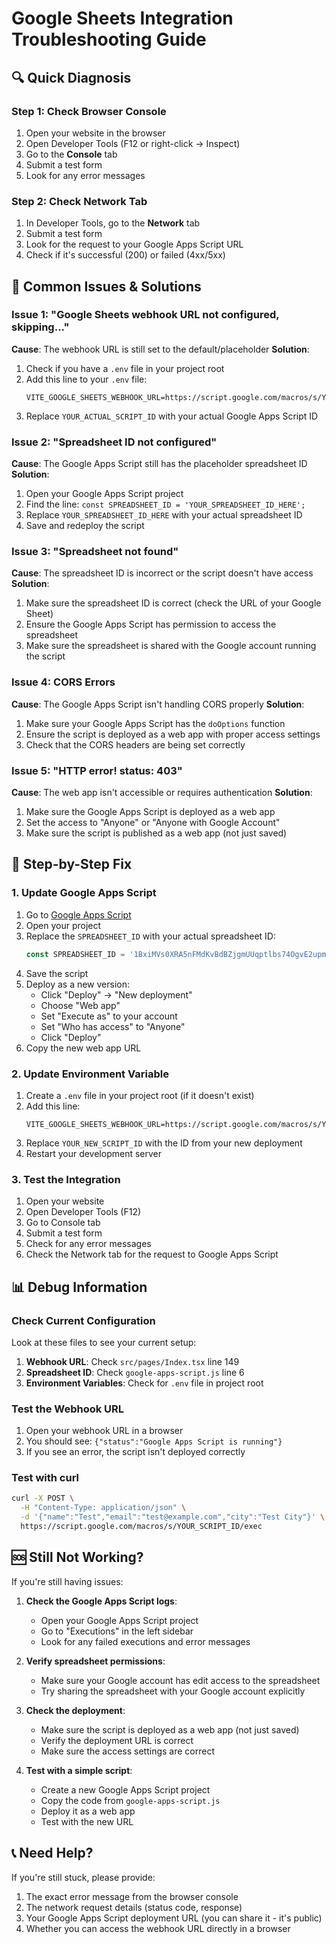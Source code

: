 # Google Sheets Integration Troubleshooting Guide

## 🔍 Quick Diagnosis

### Step 1: Check Browser Console
1. Open your website in the browser
2. Open Developer Tools (F12 or right-click → Inspect)
3. Go to the **Console** tab
4. Submit a test form
5. Look for any error messages

### Step 2: Check Network Tab
1. In Developer Tools, go to the **Network** tab
2. Submit a test form
3. Look for the request to your Google Apps Script URL
4. Check if it's successful (200) or failed (4xx/5xx)

## 🚨 Common Issues & Solutions

### Issue 1: "Google Sheets webhook URL not configured, skipping..."
**Cause**: The webhook URL is still set to the default/placeholder
**Solution**: 
1. Check if you have a `.env` file in your project root
2. Add this line to your `.env` file:
   ```
   VITE_GOOGLE_SHEETS_WEBHOOK_URL=https://script.google.com/macros/s/YOUR_ACTUAL_SCRIPT_ID/exec
   ```
3. Replace `YOUR_ACTUAL_SCRIPT_ID` with your actual Google Apps Script ID

### Issue 2: "Spreadsheet ID not configured"
**Cause**: The Google Apps Script still has the placeholder spreadsheet ID
**Solution**:
1. Open your Google Apps Script project
2. Find the line: `const SPREADSHEET_ID = 'YOUR_SPREADSHEET_ID_HERE';`
3. Replace `YOUR_SPREADSHEET_ID_HERE` with your actual spreadsheet ID
4. Save and redeploy the script

### Issue 3: "Spreadsheet not found"
**Cause**: The spreadsheet ID is incorrect or the script doesn't have access
**Solution**:
1. Make sure the spreadsheet ID is correct (check the URL of your Google Sheet)
2. Ensure the Google Apps Script has permission to access the spreadsheet
3. Make sure the spreadsheet is shared with the Google account running the script

### Issue 4: CORS Errors
**Cause**: The Google Apps Script isn't handling CORS properly
**Solution**:
1. Make sure your Google Apps Script has the `doOptions` function
2. Ensure the script is deployed as a web app with proper access settings
3. Check that the CORS headers are being set correctly

### Issue 5: "HTTP error! status: 403"
**Cause**: The web app isn't accessible or requires authentication
**Solution**:
1. Make sure the Google Apps Script is deployed as a web app
2. Set the access to "Anyone" or "Anyone with Google Account"
3. Make sure the script is published as a web app (not just saved)

## 🔧 Step-by-Step Fix

### 1. Update Google Apps Script
1. Go to [Google Apps Script](https://script.google.com/)
2. Open your project
3. Replace the `SPREADSHEET_ID` with your actual spreadsheet ID:
   ```javascript
   const SPREADSHEET_ID = '1BxiMVs0XRA5nFMdKvBdBZjgmUUqptlbs74OgvE2upms'; // Your actual ID
   ```
4. Save the script
5. Deploy as a new version:
   - Click "Deploy" → "New deployment"
   - Choose "Web app"
   - Set "Execute as" to your account
   - Set "Who has access" to "Anyone"
   - Click "Deploy"
6. Copy the new web app URL

### 2. Update Environment Variable
1. Create a `.env` file in your project root (if it doesn't exist)
2. Add this line:
   ```
   VITE_GOOGLE_SHEETS_WEBHOOK_URL=https://script.google.com/macros/s/YOUR_NEW_SCRIPT_ID/exec
   ```
3. Replace `YOUR_NEW_SCRIPT_ID` with the ID from your new deployment
4. Restart your development server

### 3. Test the Integration
1. Open your website
2. Open Developer Tools (F12)
3. Go to Console tab
4. Submit a test form
5. Check for any error messages
6. Check the Network tab for the request to Google Apps Script

## 📊 Debug Information

### Check Current Configuration
Look at these files to see your current setup:

1. **Webhook URL**: Check `src/pages/Index.tsx` line 149
2. **Spreadsheet ID**: Check `google-apps-script.js` line 6
3. **Environment Variables**: Check for `.env` file in project root

### Test the Webhook URL
1. Open your webhook URL in a browser
2. You should see: `{"status":"Google Apps Script is running"}`
3. If you see an error, the script isn't deployed correctly

### Test with curl
```bash
curl -X POST \
  -H "Content-Type: application/json" \
  -d '{"name":"Test","email":"test@example.com","city":"Test City"}' \
  https://script.google.com/macros/s/YOUR_SCRIPT_ID/exec
```

## 🆘 Still Not Working?

If you're still having issues:

1. **Check the Google Apps Script logs**:
   - Open your Google Apps Script project
   - Go to "Executions" in the left sidebar
   - Look for any failed executions and error messages

2. **Verify spreadsheet permissions**:
   - Make sure your Google account has edit access to the spreadsheet
   - Try sharing the spreadsheet with your Google account explicitly

3. **Check the deployment**:
   - Make sure the script is deployed as a web app (not just saved)
   - Verify the deployment URL is correct
   - Make sure the access settings are correct

4. **Test with a simple script**:
   - Create a new Google Apps Script project
   - Copy the code from `google-apps-script.js`
   - Deploy it as a web app
   - Test with the new URL

## 📞 Need Help?

If you're still stuck, please provide:
1. The exact error message from the browser console
2. The network request details (status code, response)
3. Your Google Apps Script deployment URL (you can share it - it's public)
4. Whether you can access the webhook URL directly in a browser









